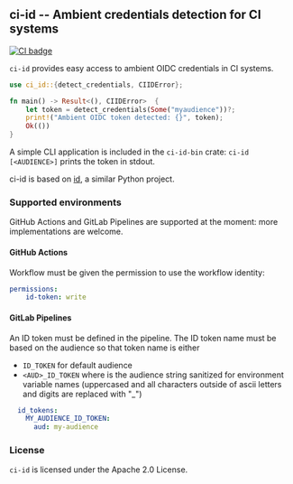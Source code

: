 ## ci-id -- Ambient credentials detection for CI systems

[![CI badge](https://github.com/jku/ci-id/actions/workflows/ci.yml/badge.svg)](https://github.com/jku/ci-id/actions/workflows/ci.yml)

`ci-id` provides easy access to ambient OIDC credentials in CI systems.


```rust
use ci_id::{detect_credentials, CIIDError};

fn main() -> Result<(), CIIDError>  {
    let token = detect_credentials(Some("myaudience"))?;
    print!("Ambient OIDC token detected: {}", token);
    Ok(())
}
```

A simple CLI application is included in the `ci-id-bin` crate: `ci-id [<AUDIENCE>]` prints the token in stdout.

ci-id is based on [id](https://github.com/di/id), a similar Python project.

### Supported environments

GitHub Actions and GitLab Pipelines are supported at the moment: more implementations are welcome.

#### GitHub Actions

Workflow must be given the permission to use the workflow identity: 

```yaml
permissions:
    id-token: write
```

#### GitLab Pipelines

An ID token must be defined in the pipeline. The ID token name must be based on the audience so
that token name is either
* `ID_TOKEN` for default audience
* `<AUD>_ID_TOKEN` where <AUD> is the audience string sanitized for environment variable names
  (uppercased and all characters outside of ascii letters and digits are replaced with "_")

```yaml
  id_tokens:
    MY_AUDIENCE_ID_TOKEN:
      aud: my-audience
```

### License

`ci-id` is licensed under the Apache 2.0 License.

